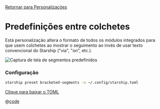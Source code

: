 [Retornar para Personalizações](./README.md#bracketed-segments)

# Predefinições entre colchetes

Está personalização altera o formato de todos os módulos integrados para que usem colchetes ao mostrar o seguimento ao invés de usar texto convencional do Starship ("via", "on", etc.).

![Captura de tela de segmentos predefinidos](/presets/img/bracketed-segments.png)

### Configuração

```sh
starship preset bracketed-segments -o ~/.config/starship.toml
```

[Clique para baixar o TOML](/presets/toml/bracketed-segments.toml)

@[code](../../.vuepress/public/presets/toml/bracketed-segments.toml)
